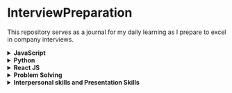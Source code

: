 # InterviewPreparation
This repository serves as a journal for my daily learning as I prepare to excel in company interviews.

<details>
  <summary><b>JavaScript</b></summary>

- [JavaScript Notes](#javascript/JavaScriptNotes.md)
- [JavaScript Interview Questions](javascript/JavaScriptIQ.md)
</details>

<details>
  <summary><b>Python</b></summary>

- [Python Important Topics](python/PythonImportantTopics.md)
</details>

<details>
  <summary><b>React JS</b></summary>

- [React JS Interview Questions](react-js/ReactJsIQ.md)
</details>
<details>
  <summary><b>Problem Solving</b></summary>

- [Coding Questions](problem-solving/CodingProblems.md)
- [Leet Code](problem-solving/leet-code/introduction.md)
</details>

<details>
  <summary><b>Interpersonal skills and Presentation Skills</b></summary>

- [General Interview Question](soft-skills/GeneralIQ.md)
- [Mindfullness](soft-skills/MindFullness.md)
</details>